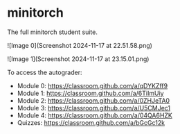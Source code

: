 # minitorch
The full minitorch student suite. 

![Image 0](Screenshot 2024-11-17 at 22.51.58.png)

![Image 1](Screenshot 2024-11-17 at 23.15.01.png)

To access the autograder: 

* Module 0: https://classroom.github.com/a/qDYKZff9
* Module 1: https://classroom.github.com/a/6TiImUiy
* Module 2: https://classroom.github.com/a/0ZHJeTA0
* Module 3: https://classroom.github.com/a/U5CMJec1
* Module 4: https://classroom.github.com/a/04QA6HZK
* Quizzes: https://classroom.github.com/a/bGcGc12k
